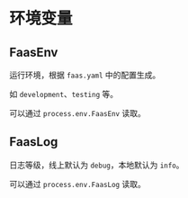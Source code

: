 # 环境变量

## FaasEnv

运行环境，根据 `faas.yaml` 中的配置生成。

如 `development`、`testing` 等。

可以通过 `process.env.FaasEnv` 读取。

## FaasLog

日志等级，线上默认为 `debug`，本地默认为 `info`。

可以通过 `process.env.FaasLog` 读取。
